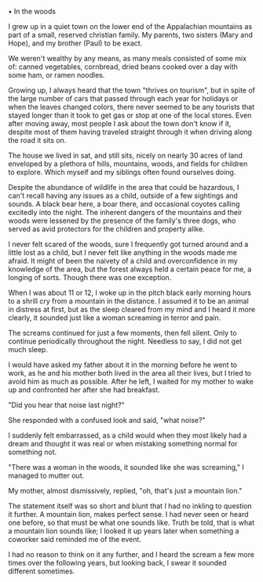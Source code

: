 • In the woods

I grew up in a quiet town on the lower end of the Appalachian mountains as part of a small, reserved christian family. My parents, two sisters (Mary and Hope), and my brother (Paul) to be exact.

We weren't wealthy by any means, as many meals consisted of some mix of: canned vegetables, cornbread, dried beans cooked over a day with some ham, or ramen noodles. 

Growing up, I always heard that the town "thrives on tourism", but in spite of the large number of cars that passed through each year for holidays or when the leaves changed colors, there never seemed to be any tourists that stayed longer than it took to get gas or stop at one of the local stores. Even after moving away, most people I ask about the town don't know if it, despite most of them having traveled straight through it when driving along the road it sits on. 

The house we lived in sat, and still sits, nicely on nearly 30 acres of land enveloped by a plethora of hills, mountains, woods, and fields for children to explore. Which myself and my siblings often found ourselves doing.

Despite the abundance of wildlife in the area that could be hazardous, I can't recall having any issues as a child, outside of a few sightings and sounds. A black bear here, a boar there, and occasional coyotes calling excitedly into the night. The inherent dangers of the mountains and their woods were lessened by the presence of the family's three dogs, who served as avid protectors for the children and property alike.

I never felt scared of the woods, sure I frequently got turned around and a little lost as a child, but I never felt like anything in the woods made me afraid. It might of been the naivety of a child and overconfidence in my knowledge of the area, but the forest always held a certain peace for me, a longing of sorts. Though there was one exception. 

When I was about 11 or 12, I woke up in the pitch black early morning hours to a shrill cry from a mountain in the distance. I assumed it to be an animal in distress at first, but as the sleep cleared from my mind and I heard it more clearly, it sounded just like a woman screaming in terror and pain.

The screams continued for just a few moments, then fell silent. Only to continue periodically throughout the night. Needless to say, I did not get much sleep.

I would have asked my father about it in the morning before he went to work, as he and his mother both lived in the area all their lives, but I tried to avoid him as much as possible. After he left, I waited for my mother to wake up and confronted her after she had breakfast. 

"Did you hear that noise last night?"

She responded with a confused look and said, "what noise?"

I suddenly felt embarrassed, as a child would when they most likely had a dream and thought it was real or when mistaking something normal for something not.

"There was a woman in the woods, it sounded like she was screaming," I managed to mutter out.

My mother, almost dismissively, replied, "oh, that's just a mountain lion."

The statement itself was so short and blunt that I had no inkling to question it further. A mountain lion, makes perfect sense. I had never seen or heard one before, so that must be what one sounds like. Truth be told, that is what a mountain lion sounds like; I looked it up years later when something a coworker said reminded me of the event.

I had no reason to think on it any further, and I heard the scream a few more times over the following years, but looking back, I swear it sounded different sometimes.